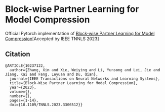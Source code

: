 # Block-wise Partner Learning for Model Compression
Official Pytorch implementation of [Block-wise Partner Learning for Model Compression](https://ieeexplore.ieee.org/abstract/document/10237122)[Accepted by IEEE TNNLS 2023]

## Citation
```
@ARTICLE{10237122,
  author={Zhang, Xin and Xie, Weiying and Li, Yunsong and Lei, Jie and Jiang, Kai and Fang, Leyuan and Du, Qian},
  journal={IEEE Transactions on Neural Networks and Learning Systems}, 
  title={Block-Wise Partner Learning for Model Compression}, 
  year={2023},
  volume={},
  number={},
  pages={1-14},
  doi={10.1109/TNNLS.2023.3306512}}
```



